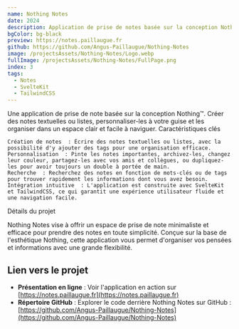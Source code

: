 ```yaml
---
name: Nothing Notes
date: 2024
description: Application de prise de notes basée sur la conception Nothing™.
bgColor: bg-black
preview: https://notes.paillaugue.fr
github: https://github.com/Angus-Paillaugue/Nothing-Notes
image: /projectsAssets/Nothing-Notes/Logo.webp
fullImage: /projectsAssets/Nothing-Notes/FullPage.png
index: 3
tags:
  - Notes
  - SvelteKit
  - TailwindCSS
---
```


Une application de prise de note basée sur la conception Nothing™. Créer des notes textuelles ou listes, personnaliser-les à votre guise et les organiser dans un espace clair et facile à naviguer.
Caractéristiques clés

    Création de notes  : Écrire des notes textuelles ou listes, avec la possibilité d'y ajouter des tags pour une organisation efficace.
    Personnalisation  : Pinte les notes importantes, archivez-les, changez leur couleur, partagez-les avec vos amis et collègues, ou dupliquez-les pour avoir toujours un double à portée de main.
    Recherche  : Recherchez des notes en fonction de mots-clés ou de tags pour trouver rapidement les informations dont vous avez besoin.
    Intégration intuitive  : L'application est construite avec SvelteKit et TailwindCSS, ce qui garantit une expérience utilisateur fluide et une navigation facile.


Détails du projet

Nothing Notes vise à offrir un espace de prise de note minimaliste et efficace pour prendre des notes en toute simplicité. Conçue sur la base de l'esthétique Nothing, cette application vous permet d'organiser vos pensées et informations avec une grande flexibilité.

## Lien vers le projet
 - **Présentation en ligne**  : Voir l'application en action sur [https://notes.paillaugue.fr](https://notes.paillaugue.fr)
 - **Répertoire GitHub**  : Explorer le code derrière Nothing Notes sur GitHub : [https://github.com/Angus-Paillaugue/Nothing-Notes](https://github.com/Angus-Paillaugue/Nothing-Notes)

